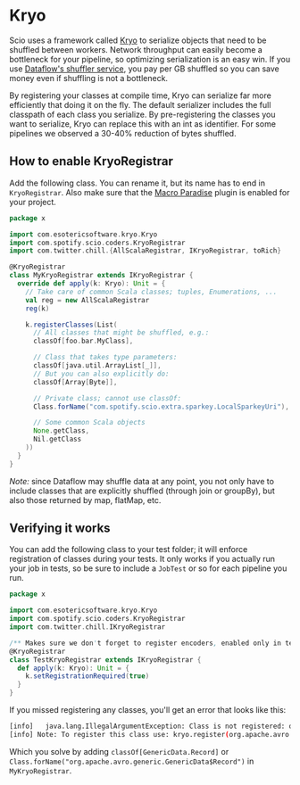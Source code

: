 # Kryo

Scio uses a framework called [Kryo](https://github.com/EsotericSoftware/kryo) to serialize objects that need to be shuffled between workers. Network throughput can easily become a bottleneck for your pipeline, so optimizing serialization is an easy win. If you use [Dataflow's shuffler service](https://cloud.google.com/blog/big-data/2017/06/introducing-cloud-dataflow-shuffle-for-up-to-5x-performance-improvement-in-data-analytic-pipelines), you pay per GB shuffled so you can save money even if shuffling is not a bottleneck.

By registering your classes at compile time, Kryo can serialize far more efficiently that doing it on the fly. The default serializer includes the full classpath of each class you serialize. By pre-registering the classes you want to serialize, Kryo can replace this with an int as identifier. For some pipelines we observed a 30-40% reduction of bytes shuffled.

## How to enable KryoRegistrar
Add the following class. You can rename it, but its name has to end in `KryoRegistrar`. Also make sure that the [Macro Paradise](https://docs.scala-lang.org/overviews/macros/paradise.html) plugin is enabled for your project.

````scala
package x

import com.esotericsoftware.kryo.Kryo
import com.spotify.scio.coders.KryoRegistrar
import com.twitter.chill.{AllScalaRegistrar, IKryoRegistrar, toRich}

@KryoRegistrar
class MyKryoRegistrar extends IKryoRegistrar {
  override def apply(k: Kryo): Unit = {
    // Take care of common Scala classes; tuples, Enumerations, ...
    val reg = new AllScalaRegistrar
    reg(k)

    k.registerClasses(List(
      // All classes that might be shuffled, e.g.:
      classOf[foo.bar.MyClass],

      // Class that takes type parameters:
      classOf[java.util.ArrayList[_]],
      // But you can also explicitly do:
      classOf[Array[Byte]],

      // Private class; cannot use classOf:
      Class.forName("com.spotify.scio.extra.sparkey.LocalSparkeyUri"),

      // Some common Scala objects
      None.getClass,
      Nil.getClass
    ))
  }
}
````

_Note:_ since Dataflow may shuffle data at any point, you not only have to include classes that are explicitly shuffled (through join or groupBy), but also those returned by map, flatMap, etc.

## Verifying it works
You can add the following class to your test folder; it will enforce registration of classes during your tests. It only works if you actually run your job in tests, so be sure to include a `JobTest` or so for each pipeline you run.

````scala
package x

import com.esotericsoftware.kryo.Kryo
import com.spotify.scio.coders.KryoRegistrar
import com.twitter.chill.IKryoRegistrar

/** Makes sure we don't forget to register encoders, enabled only in tests not to crash production. */
@KryoRegistrar
class TestKryoRegistrar extends IKryoRegistrar {
  def apply(k: Kryo): Unit = {
    k.setRegistrationRequired(true)
  }
}
````

If you missed registering any classes, you'll get an error that looks like this:

```bash
[info]   java.lang.IllegalArgumentException: Class is not registered: org.apache.avro.generic.GenericData$Record
[info] Note: To register this class use: kryo.register(org.apache.avro.generic.GenericData$Record.class);
```
Which you solve by adding `classOf[GenericData.Record]` or `Class.forName("org.apache.avro.generic.GenericData$Record")` in `MyKryoRegistrar`.
